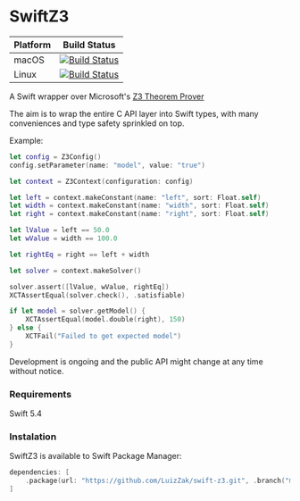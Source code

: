 # SwiftZ3

| Platform | Build Status |
|----------|--------|
| macOS    | [![Build Status](https://dev.azure.com/luiz-fs/swift-z3/_apis/build/status/LuizZak.swift-z3?branchName=master&jobName=macOS)](https://dev.azure.com/luiz-fs/swift-z3/_build/latest?definitionId=5&branchName=master) |
| Linux    | [![Build Status](https://dev.azure.com/luiz-fs/swift-z3/_apis/build/status/LuizZak.swift-z3?branchName=master&jobName=Linux)](https://dev.azure.com/luiz-fs/swift-z3/_build/latest?definitionId=5&branchName=master) |

A Swift wrapper over Microsoft's [Z3 Theorem Prover](https://github.com/Z3Prover/z3)

The aim is to wrap the entire C API layer into Swift types, with many conveniences and type safety sprinkled on top.

Example:

```swift
let config = Z3Config()
config.setParameter(name: "model", value: "true")

let context = Z3Context(configuration: config)

let left = context.makeConstant(name: "left", sort: Float.self)
let width = context.makeConstant(name: "width", sort: Float.self)
let right = context.makeConstant(name: "right", sort: Float.self)

let lValue = left == 50.0
let wValue = width == 100.0

let rightEq = right == left + width

let solver = context.makeSolver()

solver.assert([lValue, wValue, rightEq])
XCTAssertEqual(solver.check(), .satisfiable)

if let model = solver.getModel() {
    XCTAssertEqual(model.double(right), 150)
} else {
    XCTFail("Failed to get expected model")
}
```

Development is ongoing and the public API might change at any time without notice.

### Requirements

Swift 5.4

### Instalation

SwiftZ3 is available to Swift Package Manager:

```swift
dependencies: [
    .package(url: "https://github.com/LuizZak/swift-z3.git", .branch("master"))
]
```
